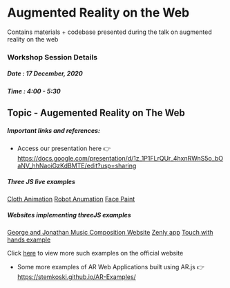 # Augmented Reality on the Web
Contains materials + codebase presented during the talk on augmented reality on the web

### Workshop Session Details
##### Date : 17 December, 2020
##### Time : 4:00 - 5:30

## Topic - Augemented Reality on The Web

##### Important links and references:
- Access our presentation here 👉 https://docs.google.com/presentation/d/1z_1P1FLrQUr_4hxnRWnS5o_bOaNV_hhNaoiGzKdBMTE/edit?usp=sharing


##### Three JS live examples
[Cloth Animation](https://threejs.org/examples/webgl_animation_cloth.html)
[Robot Anumation](https://threejs.org/examples/webgl_animation_skinning_morph.html)
[Face Paint](https://threejs.org/examples/#webgl_decals)

##### Websites implementing threeJS examples
[George and Jonathan Music Composition Website](http://www.georgeandjonathan.com/#1)
[Zenly app](https://zen.ly/)
[Touch with hands example](http://edankwan.com/experiments/touch/)

Click [here](https://threejs.org/) to view more such examples on the official website

- Some more examples of AR Web Applications built using AR.js 👉 https://stemkoski.github.io/AR-Examples/


